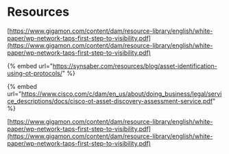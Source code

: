 # Resources

[https://www.gigamon.com/content/dam/resource-library/english/white-paper/wp-network-taps-first-step-to-visibility.pdf](https://www.gigamon.com/content/dam/resource-library/english/white-paper/wp-network-taps-first-step-to-visibility.pdf)

{% embed url="https://synsaber.com/resources/blog/asset-identification-using-ot-protocols/" %}

{% embed url="https://www.cisco.com/c/dam/en_us/about/doing_business/legal/service_descriptions/docs/cisco-ot-asset-discovery-assessment-service.pdf" %}

[https://www.gigamon.com/content/dam/resource-library/english/white-paper/wp-network-taps-first-step-to-visibility.pdf](https://www.gigamon.com/content/dam/resource-library/english/white-paper/wp-network-taps-first-step-to-visibility.pdf)
